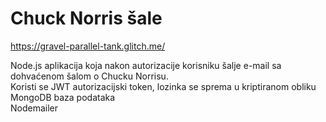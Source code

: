 # Chuck Norris šale
https://gravel-parallel-tank.glitch.me/

Node.js aplikacija koja nakon autorizacije korisniku šalje e-mail sa dohvaćenom šalom o Chucku Norrisu.<br />
Koristi se JWT autorizacijski token, lozinka se sprema u kriptiranom obliku<br />
MongoDB baza podataka<br />
Nodemailer<br />
